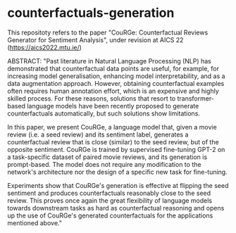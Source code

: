 # counterfactuals-generation

This repositoty refers to the paper "CouRGe: Counterfactual Reviews Generator for Sentiment Analysis", under revision at AICS 22 (https://aics2022.mtu.ie/)

ABSTRACT: "Past literature in Natural Language Processing (NLP) has demonstrated that counterfactual data points are useful, for example, for increasing model generalisation, enhancing model interpretability, and as a data augmentation approach. However, obtaining counterfactual examples often requires human annotation effort, which is an expensive and highly skilled process. For these reasons, solutions that resort to transformer-based language models have been recently proposed to generate counterfactuals automatically, but such solutions show limitations.

In this paper, we present CouRGe, a language model that, given a movie review (i.e. a seed review) and its sentiment label, generates a counterfactual review that is close (similar) to the seed review, but of the opposite sentiment. CouRGe is trained by supervised fine-tuning GPT-2 on a task-specific dataset of paired movie reviews, and its generation is prompt-based. The model does not require any modification to the network's architecture nor the design of a specific new task for fine-tuning. 

Experiments show that CouRGe's generation is effective at flipping the seed sentiment and produces counterfactuals reasonably close to the seed review. This proves once again the great flexibility of language models towards downstream tasks as hard as counterfactual reasoning and opens up the use of CouRGe's generated counterfactuals for the applications mentioned above."


